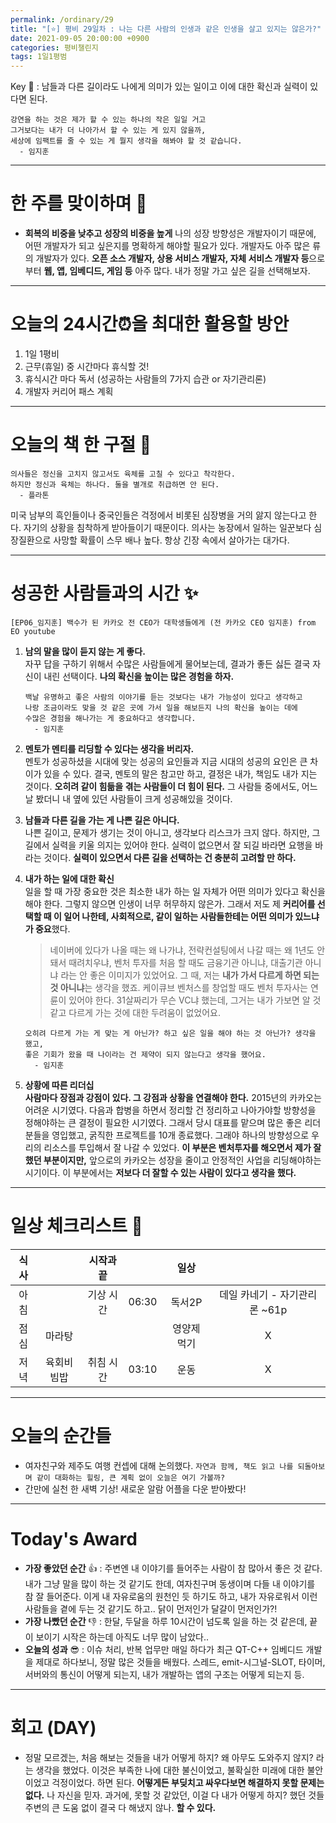 ```yaml
---
permalink: /ordinary/29
title: "[⭐] 평비 29일차 : 나는 다른 사람의 인생과 같은 인생을 살고 있지는 않은가?"
date: 2021-09-05 20:00:00 +0900
categories: 평비챌린지
tags: 1일1평범
---  
```

Key 🔑 : 남들과 다른 길이라도 나에게 의미가 있는 일이고 이에 대한 확신과 실력이 있다면 된다.
```
강연을 하는 것은 제가 할 수 있는 하나의 작은 일일 거고
그거보다는 내가 더 나아가서 할 수 있는 게 있지 않을까,
세상에 임팩트를 줄 수 있는 게 뭘지 생각을 해봐야 할 것 같습니다.
  - 임지훈
```

---
# 한 주를 맞이하며 🤗
- **회복의 비중을 낮추고 성장의 비중을 높게**
  나의 성장 방향성은 개발자이기 때문에, 어떤 개발자가 되고 싶은지를 명확하게 해야할 필요가 있다. 개발자도 아주 많은 류의 개발자가 있다. **오픈 소스 개발자, 상용 서비스 개발자, 자체 서비스 개발자 등**으로부터 **웹, 앱, 임베디드, 게임 등** 아주 많다. 내가 정말 가고 싶은 길을 선택해보자.

---
# 오늘의 24시간⏰을 최대한 활용할 방안  
1. 1일 1평비  
2. 근무(휴일) 중 시간마다 휴식할 것!  
3. 휴식시간 마다 독서 (성공하는 사람들의 7가지 습관 or 자기관리론)  
4. 개발자 커리어 패스 계획  

---
# 오늘의 책 한 구절 📕
```
의사들은 정신을 고치지 않고서도 육체를 고칠 수 있다고 착각한다.
하지만 정신과 육체는 하나다. 둘을 별개로 취급하면 안 된다.
  - 플라톤
```
미국 남부의 흑인들이나 중국인들은 걱정에서 비롯된 심장병을 거의 앓지 않는다고 한다. 자기의 상황을 침착하게 받아들이기 때문이다. 의사는 농장에서 일하는 일꾼보다 심장질환으로 사망할 확률이 스무 배나 높다. 항상 긴장 속에서 살아가는 대가다.

---
# 성공한 사람들과의 시간 ✨
`[EP06_임지훈] 백수가 된 카카오 전 CEO가 대학생들에게 (전 카카오 CEO 임지훈) from EO youtube`
1. **남의 말을 많이 듣지 않는 게 좋다.**  
  자꾸 답을 구하기 위해서 수많은 사람들에게 물어보는데, 결과가 좋든 싫든 결국 자신이 내린 선택이다. **나의 확신을 높이는 많은 경험을 하자.**  

    ```
    백날 유명하고 좋은 사람의 이야기를 듣는 것보다는 내가 가능성이 있다고 생각하고
    나랑 조금이라도 맞을 것 같은 곳에 가서 일을 해보든지 나의 확신을 높이는 데에
    수많은 경험을 해나가는 게 중요하다고 생각합니다.
      - 임지훈
    ```

2. **멘토가 멘티를 리딩할 수 있다는 생각을 버리자.**  
  멘토가 성공하셨을 시대에 맞는 성공의 요인들과 지금 시대의 성공의 요인은 큰 차이가 있을 수 있다. 결국, 멘토의 말은 참고만 하고, 결정은 내가, 책임도 내가 지는 것이다. **오히려 같이 힘듦을 겪는 사람들이 더 힘이 된다.** 그 사람들 중에서도, 어느날 봤더니 내 옆에 있던 사람들이 크게 성공해있을 것이다.  
3. **남들과 다른 길을 가는 게 나쁜 길은 아니다.**  
  나쁜 길이고, 문제가 생기는 것이 아니고, 생각보다 리스크가 크지 않다. 하지만, 그 길에서 실력을 키울 의지는 있어야 한다. 실력이 없으면서 잘 되길 바라면 요행을 바라는 것이다. **실력이 있으면서 다른 길을 선택하는 건 충분히 고려할 만 하다.**  
4. **내가 하는 일에 대한 확신**  
  일을 할 때 가장 중요한 것은 최소한 내가 하는 일 자체가 어떤 의미가 있다고 확신을 해야 한다. 그렇지 않으면 인생이 너무 허무하지 않은가. 그래서 저도 제 **커리어를 선택할 때 이 일어 나한테, 사회적으로, 같이 일하는 사람들한테는 어떤 의미가 있느냐가 중요**했다.  

    > 네이버에 있다가 나올 때는 왜 나가냐, 전략컨설팅에서 나갈 때는 왜 1년도 안 돼서 때려치우냐, 벤처 투자를 처음 할 때도 금융기관 아니냐, 대출기관 아니냐 라는 안 좋은 이미지가 있었어요. 그 때, 저는 **내가 가서 다르게 하면 되는 것 아니냐**는 생각을 했죠.
    > 케이큐브 벤처스를 창업할 때도 벤처 투자사는 연륜이 있어야 한다. 31살짜리가 무슨 VC냐 했는데, 그거는 내가 가보면 알 것 같고 다르게 가는 것에 대한 두려움이 없었어요.  

    ```
    오히려 다르게 가는 게 맞는 게 아닌가? 하고 싶은 일을 해야 하는 것 아닌가? 생각을 했고,
    좋은 기회가 왔을 때 나이라는 건 제약이 되지 않는다고 생각을 했어요.
      - 임지훈
    ```

5. **상황에 따른 리더십**  
  **사람마다 장점과 강점이 있다. 그 강점과 상황을 연결해야 한다.** 2015년의 카카오는 어려운 시기였다. 다음과 합병을 하면서 정리할 건 정리하고 나아가야할 방향성을 정해야하는 큰 결정이 필요한 시기였다. 그래서 당시 대표를 맡으며 많은 좋은 리더분들을 영입했고, 굵직한 프로젝트를 10개 종료했다. 그래야 하나의 방향성으로 우리의 리소스를 투입해서 잘 나갈 수 있었다. **이 부분은 벤처투자를 해오면서 제가 잘 했던 부분이지만,** 앞으로의 카카오는 성장을 줄이고 안정적인 사업을 리딩해야하는 시기이다. 이 부분에서는 **저보다 더 잘할 수 있는 사람이 있다고 생각을 했다.**  

---
# 일상 체크리스트 📃

| 식사 |  | 시작과 끝 |  | 일상 |  |
|:----:|:----:|:----:|:----:|:----:|:----:|
| 아침 |  | 기상 시간 | 06:30 | 독서2P | 데일 카네기 - 자기관리론 ~61p |
| 점심 | 마라탕 |  |  | 영양제 먹기 | X |
| 저녁 | 육회비빔밥 | 취침 시간 | 03:10 | 운동 | X |

---
# 오늘의 순간들
- 여자친구와 제주도 여행 컨셉에 대해 논의했다. `자연과 함께, 책도 읽고 나를 되돌아보며 같이 대화하는 힐링, 큰 계획 없이 오늘은 여기 가볼까?`  
- 간만에 실천 한 새벽 기상! 새로운 알람 어플을 다운 받아봤다!

---
# Today's Award
- **가장 좋았던 순간** 👍 : 주변엔 내 이야기를 들어주는 사람이 참 많아서 좋은 것 같다. 내가 그냥 말을 많이 하는 것 같기도 한데, 여자친구며 동생이며 다들 내 이야기를 참 잘 들어준다. 이게 내 자유로움의 원천인 듯 하기도 하고, 내가 자유로워서 이런 사람들을 곁에 두는 것 같기도 하고.. 닭이 먼저인가 달걀이 먼저인가?!  
- **가장 나빴던 순간** 👎 : 한달, 두달을 하루 10시간이 넘도록 일을 하는 것 같은데, 끝이 보이기 시작은 하는데 아직도 너무 많이 남았다..  
- **오늘의 성과** 😎 : 이슈 처리, 반복 업무만 매일 하다가 최근 QT-C++ 임베디드 개발을 제대로 하다보니, 정말 많은 것들을 배웠다. 스레드, emit-시그널-SLOT, 타이머, 서버와의 통신이 어떻게 되는지, 내가 개발하는 앱의 구조는 어떻게 되는지 등.  

---
# 회고 (DAY)
- 정말 모르겠는, 처음 해보는 것들을 내가 어떻게 하지? 왜 아무도 도와주지 않지? 라는 생각을 했었다. 이것은 부족한 나에 대한 불신이었고, 불확실한 미래에 대한 불안이었고 걱정이었다. 하면 된다. **어떻게든 부딪치고 싸우다보면 해결하지 못할 문제는 없다.** 나 자신을 믿자. 과거에, 못할 것 같았던, 이걸 다 내가 어떻게 하지? 했던 것들 주변의 큰 도움 없이 결국 다 해냈지 않나. **할 수 있다.**  